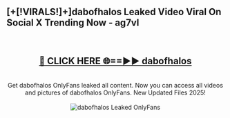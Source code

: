 <h2>[+[!VIRALS!]+]dabofhalos Leaked Video Viral On Social X Trending Now - ag7vl</h2>
<br>
<div align="center">
<h2><a href="https://libra.edu.pl?dabofhalos" rel="nofollow">🔴 CLICK HERE 🌐==►► dabofhalos</a></h2>
<br>
Get dabofhalos OnlyFans leaked all content. Now you can access all videos and pictures of dabofhalos OnlyFans. New Updated Files 2025!
<br>
<br>
<a href="https://libra.edu.pl?dabofhalos" rel="nofollow" data-target="animated-image.originalLink"><img src="https://i.ibb.co.com/WyWwxjT/player-gif2.gif" alt="dabofhalos Leaked OnlyFans" style="max-width: 100%; display: inline-block;" data-target="animated-image.originalImage"></a>
</div>
<br>